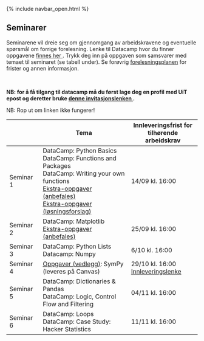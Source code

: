 {% include navbar_open.html %}
## Seminarer


<p>Seminarene vil dreie seg om gjennomgang av arbeidskravene og eventuelle spørsmål om forrige forelesning. Lenke til Datacamp hvor du finner oppgavene <a href='https://app.datacamp.com/groups/sok-1003-python-lab/dashboard'> finnes her </a>. Trykk deg inn på oppgaven som samsvarer med temaet til seminaret (se tabell under). Se forøvrig <a href='https://uit-sok-1003-h24.github.io/frister.html'> forelesningsplanen</a> for frister og annen informasjon. </p> <br>

<p> <b> NB: for å få tilgang til datacamp må du først lage deg en profil med UiT epost og deretter bruke <a href='https://www.datacamp.com/groups/shared_links/a13a95373bb12955cb3aff63ab04099ee5954163660ced797b38d43ba904fb21'> denne invitasjonslenken </a>.</b> </p> NB: Rop ut om linken ikke fungerer!



| <img width=120/>|  Tema <img width=600/>       |       Innleveringsfrist for tilhørende arbeidskrav        |
|-----------------|------------------------------|---------------|
|Seminar 1        |DataCamp: Python Basics<br> DataCamp: Functions and Packages <br> DataCamp: Writing your own functions <br> [Ekstra-oppgaver (anbefales)](https://github.com/uit-sok-1003-h24/uit-sok-1003-h24.github.io/blob/main/seminaroppgaver/Seminar2_SOK1003.ipynb) <br> [Ekstra-oppgaver (løsningsforslag)](https://github.com/uit-sok-1003-h24/uit-sok-1003-h24.github.io/blob/main/seminaroppgaver/Seminar2_SOK1003-LF.ipynb)| 14/09 kl. 16:00 |
|Seminar 2        |DataCamp: Matplotlib <br> [Ekstra-oppgaver (anbefales)](https://github.com/uit-sok-1003-h24/uit-sok-1003-h24.github.io/tree/main/seminaroppgaver)| 25/09 kl. 16:00 |
|Seminar 3        |DataCamp: Python Lists <br> Datacamp: Numpy| 6/10 kl. 16:00 |
|Seminar 4        |[Oppgaver (vedlegg)](https://github.com/uit-sok-1003-h24/uit-sok-1003-h24.github.io/tree/main/seminar4): SymPy (leveres på Canvas) | 29/10 kl. 16:00 [Innleveringslenke](https://uit.instructure.com/courses/35385/assignments/118354)|
|Seminar 5        |DataCamp: Dictionaries & Pandas <br>DataCamp: Logic, Control Flow and Filtering| 04/11 kl. 16:00 |
|Seminar 6        |DataCamp: Loops<br> DataCamp: Case Study: Hacker Statistics| 11/11 kl. 16:00|
